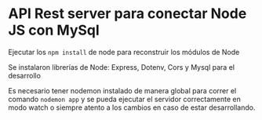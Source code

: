 # API Rest server para conectar Node JS con MySql

Ejecutar los ``` npm install ``` de node para reconstruir los módulos de Node

Se instalaron librerías de Node: Express, Dotenv, Cors y Mysql para el desarrollo

Es necesario tener nodemon instalado de manera global para correr el comando ``` nodemon app ``` 
y se pueda ejecutar el servidor correctamente en modo watch o siempre atento a los cambios 
en caso de estar desarrollando.
